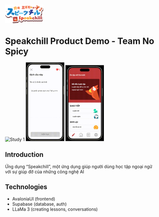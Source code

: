 <img src="media/logo.png" width="25%" height="25%" alt="Logo" />

# Speakchill Product Demo - Team No Spicy
<img src="media/Media1.gif" width="25%" height="25%" alt="Study 1" />
<img src="media/Media2.gif" width="25%" height="25%" alt="Study 2" />
<img src="media/Media3.gif" width="25%" height="25%" alt="Conversation" />

## Introduction
Ứng dụng “Speakchill”, một ứng dụng giúp người dùng học tập ngoại ngữ với sự giúp đỡ của những công nghệ AI

## Technologies
- AvaloniaUI (frontend)
- Supabase (database, auth)
- LLaMa 3 (creating lessons, conversations)